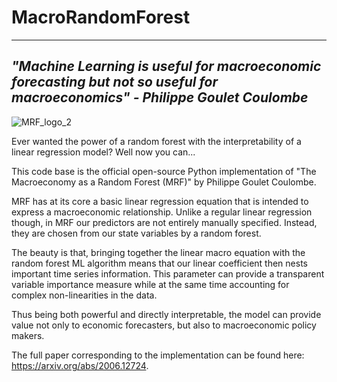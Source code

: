 # MacroRandomForest


---------------------------------------------------------------------------------------------------------------------------------
*"Machine Learning is useful for macroeconomic forecasting but not so useful for macroeconomics" - Philippe Goulet Coulombe*
-------------------------------------------------------------------------------------------------------------------------------
![MRF_logo_2](https://user-images.githubusercontent.com/55145311/156572206-d838ceff-9bc6-42ea-9902-7c564ed257a5.svg)

Ever wanted the power of a random forest with the interpretability of a linear regression model? Well now you can...

This code base is the official open-source Python implementation of "The Macroeconomy as a Random Forest (MRF)" by Philippe Goulet Coulombe. 

MRF has at its core a basic linear regression equation that is intended to express a macroeconomic relationship. Unlike a regular linear regression though, in MRF our predictors are not entirely manually specified. Instead, they are chosen from our state variables by a random forest. 

The beauty is that, bringing together the linear macro equation with the random forest ML algorithm means that our linear coefficient then nests important time series information. This parameter can provide a transparent variable importance measure while at the same time accounting for complex non-linearities in the data. 

Thus being both powerful and directly interpretable, the model can provide value not only to economic forecasters, but also to macroeconomic policy makers.

The full paper corresponding to the implementation can be found here: https://arxiv.org/abs/2006.12724. 



